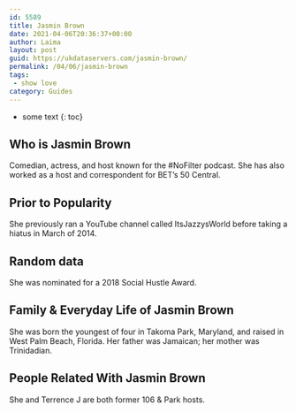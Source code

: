 ```yaml
---
id: 5589
title: Jasmin Brown
date: 2021-04-06T20:36:37+00:00
author: Laima
layout: post
guid: https://ukdataservers.com/jasmin-brown/
permalink: /04/06/jasmin-brown
tags:
 - show love
category: Guides
---
```


* some text
{: toc}


## Who is Jasmin Brown
                  
                  
                  
Comedian, actress, and host known for the #NoFilter podcast. She has also worked as a host and correspondent for BET&#8217;s 50 Central.
                  
              
            
              
            
                
                
                
## Prior to Popularity
                  
                  
                  
She previously ran a YouTube channel called ItsJazzysWorld before taking a hiatus in March of 2014.
                  
              
            
              
            
                
                
                
## Random data
                  
                  
                  
She was nominated for a 2018 Social Hustle Award. 
                  
              
            
              
            
                
                
                
## Family & Everyday Life of Jasmin Brown
                  
                  
                  
She was born the youngest of four in Takoma Park, Maryland, and raised in West Palm Beach, Florida. Her father was Jamaican; her mother was Trinidadian.
                  
              
            
              
            
                
                
                
## People Related With Jasmin Brown
                  
                  
                  
She and Terrence J are both former 106 & Park hosts.
                  
              
            
              
            
                
              
            
              
              
            
            
              
            
          
          
          